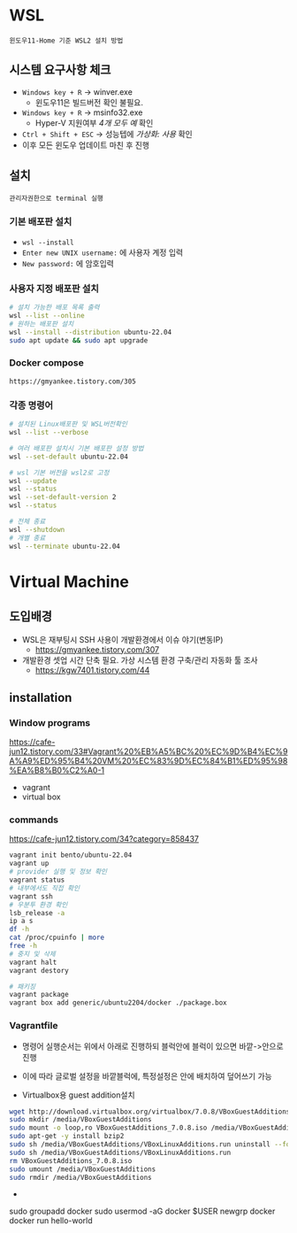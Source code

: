 # WSL
    윈도우11-Home 기준 WSL2 설치 방법
## 시스템 요구사항 체크
- `Windows key + R` -> winver.exe
    - 윈도우11은 빌드버전 확인 불필요.
- `Windows key + R` -> msinfo32.exe
    - Hyper-V 지원여부 *4개 모두 예* 확인
- `Ctrl + Shift + ESC` -> 성능텝에 *가상화: 사용* 확인
- 이후 모든 윈도우 업데이트 마친 후 진행

## 설치
    관리자권한으로 terminal 실행
### 기본 배포판 설치  
- `wsl --install `
- `Enter new UNIX username:` 에 사용자 계정 입력
- `New password:` 에 암호입력
### 사용자 지정 배포판 설치
```bash
# 설치 가능한 배포 목록 출력
wsl --list --online
# 원하는 배포판 설치
wsl --install --distribution ubuntu-22.04
sudo apt update && sudo apt upgrade
```
### Docker compose
    https://gmyankee.tistory.com/305


### 각종 명령어
```bash
# 설치된 Linux배포판 및 WSL버전확인
wsl --list --verbose

# 여러 배포판 설치시 기본 배포판 설정 방법
wsl --set-default ubuntu-22.04

# wsl 기본 버전을 wsl2로 고정
wsl --update
wsl --status
wsl --set-default-version 2
wsl --status

# 전체 종료
wsl --shutdown
# 개별 종료
wsl --terminate ubuntu-22.04
```

# Virtual Machine
## 도입배경
- WSL은 재부팅시 SSH 사용이 개발환경에서 이슈 야기(변동IP)
    - https://gmyankee.tistory.com/307
- 개발환경 셋업 시간 단축 필요. 가상 시스템 환경 구축/관리 자동화 툴 조사
    - https://kgw7401.tistory.com/44

## installation
### Window programs
https://cafe-jun12.tistory.com/33#Vagrant%20%EB%A5%BC%20%EC%9D%B4%EC%9A%A9%ED%95%B4%20VM%20%EC%83%9D%EC%84%B1%ED%95%98%EA%B8%B0%C2%A0-1
- vagrant
- virtual box
### commands
https://cafe-jun12.tistory.com/34?category=858437
```bash
vagrant init bento/ubuntu-22.04
vagrant up
# provider 실행 및 정보 확인
vagrant status
# 내부에서도 직접 확인
vagrant ssh
# 우분투 환경 확인
lsb_release -a
ip a s
df -h
cat /proc/cpuinfo | more
free -h
# 중지 및 삭제
vagrant halt
vagrant destory

# 패키징
vagrant package
vagrant box add generic/ubuntu2204/docker ./package.box
```

### Vagrantfile
- 명령어 실행순서는 위에서 아래로 진행하되 블럭안에 블럭이 있으면 바깥->안으로 진행
- 이에 따라 글로벌 설정을 바깥블럭에, 특정설정은 안에 배치하여 덮어쓰기 가능

- Virtualbox용 guest addition설치
```bash
wget http://download.virtualbox.org/virtualbox/7.0.8/VBoxGuestAdditions_7.0.8.iso
sudo mkdir /media/VBoxGuestAdditions
sudo mount -o loop,ro VBoxGuestAdditions_7.0.8.iso /media/VBoxGuestAdditions
sudo apt-get -y install bzip2
sudo sh /media/VBoxGuestAdditions/VBoxLinuxAdditions.run uninstall --force
sudo sh /media/VBoxGuestAdditions/VBoxLinuxAdditions.run
rm VBoxGuestAdditions_7.0.8.iso
sudo umount /media/VBoxGuestAdditions
sudo rmdir /media/VBoxGuestAdditions
```
- 
sudo groupadd docker
sudo usermod -aG docker $USER
newgrp docker
docker run hello-world
